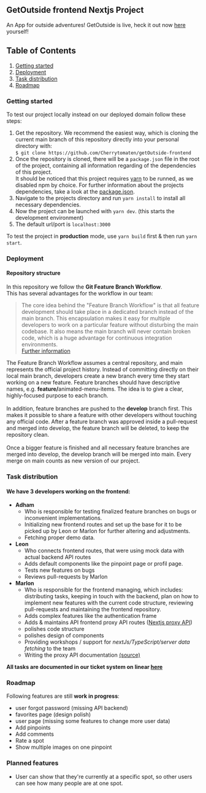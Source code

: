 ## GetOutside frontend Nextjs Project

An App for outside adventures! GetOutside is live, heck it out now [here](https://www.get-outside-app.de) yourself!

## Table of Contents

1. [Getting started](#getting-started)
2. [Deployment](#deployment)
3. [Task distribution](#task-distribution)
4. [Roadmap](#roadmap)


### Getting started

To test our project locally instead on our deployed domain follow these steps:
1. Get the repository. We recommend the easiest way, which is cloning the current main branch of this repository directly into your personal directory with:<br/>
`$ git clone https://github.com/Cherrytomaten/getOutside-frontend`
2. Once the repository is cloned, there will be a `package.json` file in the root of the project, containing all information regarding of the dependencies of this project.<br/> It should be noticed that this project requires [yarn](https://classic.yarnpkg.com/lang/en/docs/install/#mac-stable) to be runned, as we disabled npm by choice. For further information about the projects dependencies, take a look at the [package.json](https://github.com/Cherrytomaten/getOutside-frontend/blob/main/package.json).
3. Navigate to the projects directory and run `yarn install` to install all necessary dependencies.
4. Now the project can be launched with `yarn dev`. (this starts the development environment)
5. The default url/port is `localhost:3000`

To test the project in **production** mode, use `yarn build` first & then run `yarn start`.

### Deployment

#### Repository structure

In this repository we follow the **Git Feature Branch Workflow**.<br/>
This has several advantages for the workflow in our team:

> The core idea behind the "Feature Branch Workflow" is that all feature development should take place in a dedicated branch instead of the main branch. This encapsulation makes it easy for multiple developers to work on a particular feature without disturbing the main codebase. It also means the main branch will never contain broken code, which is a huge advantage for continuous integration environments.
> <br/> [Further information](https://www.atlassian.com/git/tutorials/comparing-workflows/feature-branch-workflow)

The Feature Branch Workflow assumes a central repository, and main represents the official project history. Instead of committing directly on their local main branch, developers create a new branch every time they start working on a new feature. Feature branches should have descriptive names, e.g. <b>feature/</b>animated-menu-items. The idea is to give a clear, highly-focused purpose to each branch.<br/><br/>
In addition, feature branches are pushed to the **develop** branch first. This makes it possible to share a feature with other developers without touching any official code. After a feature branch was approved inside a pull-request and merged into develop, the feature branch will be deleted, to keep the repository clean.
<br/><br/>
Once a bigger feature is finished and all necessary feature branches are merged into develop, the develop branch will be merged into main. Every merge on main counts as new version of our project.

### Task distribution
#### We have 3 developers working on the frontend:
- **Adham**<br/>
  - Who is responsible for testing finalized feature branches on bugs or inconvenient implementations.
  - Initializing new frontend routes and set up the base for it to be picked up by Leon or Marlon for further altering and adjustments.
  - Fetching proper demo data.
- **Leon**<br/>
   - Who connects frontend routes, that were using mock data with actual backend API routes
   - Adds default components like the pinpoint page or profil page.
   - Tests new features on bugs
   - Reviews pull-requests by Marlon
- **Marlon**<br/>
   - Who is responsible for the frontend managing, which includes: distributing tasks, keeping in touch with the backend, plan on how to implement new features with the current code structure, reviewing pull-requests and maintaining the frontend repository.
   - Adds complex features like the authentication frame
   - Adds & maintains API frontend proxy API routes ([Nextjs proxy API](https://nextjs.org/docs/api-routes/introduction))
   - polishes code structure
   - polishes design of components
   - Providing workshops / support for *nextJs/TypeScript/server data fetching* to the team
   - Writing the proxy API documentation [(source)](https://app.swaggerhub.com/apis/Cherrytomaten_fe/getoutside_frontend_proxy/1.0.0#/)

**All tasks are documented in our ticket system on linear [here](https://linear.app/cherrytomaten/project/getoutside-78a479cfd135)**

### Roadmap
Following features are still **work in progress**:
- user forgot password (missing API backend)
- favorites page (design polish)
- user page (missing some features to change more user data)
- Add pinpoints
- Add comments
- Rate a spot
- Show multiple images on one pinpoint

### Planned features
- User can show that they're currently at a specific spot, so other users can see how many people are at one spot.
